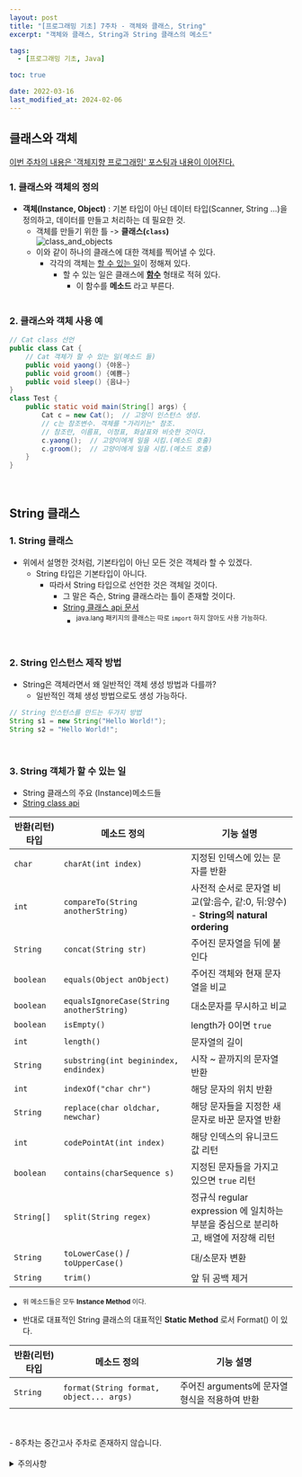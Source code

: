 ```yaml
---
layout: post
title: "[프로그래밍 기초] 7주차 - 객체와 클래스, String"
excerpt: "객체와 클래스, String과 String 클래스의 메소드"

tags:
  - [프로그래밍 기초, Java]

toc: true

date: 2022-03-16
last_modified_at: 2024-02-06
---
```


## 클래스와 객체 
[이번 주차의 내용은 '객체지향 프로그래밍' 포스팅과 내용이 이어진다.][def3]

### 1. 클래스와 객체의 정의
- **객체(Instance, Object)** : 기본 타입이 아닌 데이터 타입(Scanner, String ...)을 정의하고, 데이터를 만들고 처리하는 데 필요한 것.
  - 객체를 만들기 위한 틀 -> **클래스(`class`)**  
  ![class_and_objects](https://i.imgur.com/goyo3VH.png)
  - 이와 같이 하나의 클래스에 대한 객체를 찍어낼 수 있다.
    - 각각의 객체는 <u>할 수 있는 일</u>이 정해져 있다.
      - 할 수 있는 일은 클래스에 **<u>함수</u>** 형태로 적혀 있다. 
        - 이 함수를 **메소드** 라고 부른다.  
        <br>

### 2. 클래스와 객체 사용 예
```java
// Cat class 선언
public class Cat {
    // Cat 객체가 할 수 있는 일(메소드 들)
    public void yaong() {야옹~}
    public void groom() {예쁨~}
    public void sleep() {음냐~}
}
class Test {
    public static void main(String[] args) {
        Cat c = new Cat();  // 고양이 인스턴스 생성.
        // c는 참조변수. 객체를 "가리키는" 참조.
        // 참조란, 이름표, 이정표, 화살표와 비슷한 것이다.
        c.yaong();  // 고양이에게 일을 시킴.(메소드 호출)
        c.groom();  // 고양이에게 일을 시킴.(메소드 호출)
    }
}
```  
<br>

## String 클래스
### 1. String 클래스
- 위에서 설명한 것처럼, 기본타입이 아닌 모든 것은 객체라 할 수 있겠다.
  - String 타입은 기본타입이 아니다.
    - 따라서 String 타입으로 선언한 것은 객체일 것이다.
      - 그 말은 즉슨, String 클래스라는 틀이 존재할 것이다.
      - [String 클래스 api 문서][def]
        - <sup>java.lang 패키지의 클래스는 따로 `import` 하지 않아도 사용 가능하다.  
<br>

### 2. String 인스턴스 제작 방법
- String은 객체라면서 왜 일반적인 객체 생성 방법과 다를까?
  - 일반적인 객체 생성 방법으로도 생성 가능하다.  

```java
// String 인스턴스를 만드는 두가지 방법
String s1 = new String("Hello World!");
String s2 = "Hello World!";
```
<br>

### 3. String 객체가 할 수 있는 일
- String 클래스의 주요 (Instance)메소드들
- [String class api][def2]

|반환(리턴) 타입|메소드 정의|기능 설명|
|---|---|---|
|`char`|`charAt(int index)`|지정된 인덱스에 있는 문자를 반환|
|`int`|`compareTo(String anotherString)`|사전적 순서로 문자열 비교(앞:음수, 같:0, 뒤:양수) - **String의 natural ordering**|
|`String`|`concat(String str)`|주어진 문자열을 뒤에 붙인다|
|`boolean`|`equals(Object anObject)`|주어진 객체와 현재 문자열을 비교|
|`boolean`|`equalsIgnoreCase(String anotherString)`|대소문자를 무시하고 비교|
|`boolean`|`isEmpty()`|length가 0이면 `true`|
|`int`|`length()`|문자열의 길이|
|`String`|`substring(int beginindex, endindex)`|시작 ~ 끝까지의 문자열 반환|
|`int`|`indexOf("char chr")`|해당 문자의 위치 반환|
|`String`|`replace(char oldchar, newchar)`|해당 문자들을 지정한 새 문자로 바꾼 문자열 반환|
|`int`|`codePointAt(int index)`|해당 인덱스의 유니코드 값 리턴|
|`boolean`|`contains(charSequence s)`|지정된 문자들을 가지고 있으면 `true` 리턴|
|`String[]`|`split(String regex)`|정규식 regular expression 에 일치하는 부분을 중심으로 분리하고, 배열에 저장해 리턴|
|`String`|`toLowerCase()` / `toUpperCase()`|대/소문자 변환|
|`String`|`trim()`|앞 뒤 공백 제거|

- <sup> 위 메소드들은 모두 **Instance Method** 이다.  

- 반대로 대표적인 String 클래스의 대표적인 **Static Method** 로서 Format() 이 있다.

|반환(리턴)타입|메소드 정의|기능 설명|
|---|---|---|
|`String`|`format(String format, object... args)`|주어진 arguments에 문자열 형식을 적용하여 반환|

<br>
<br>
- 8주차는 중간고사 주차로 존재하지 않습니다.
<br>
<br>
<details>
<summary>주의사항</summary>
<div markdown="1">
이 포스팅은 강원대학교 정충교 교수님의 프로그래밍 기초 수업을 들으며 내용을 정리 한 것입니다.  
수업 내용에 대한 저작권은 교수님께 있으니,  
다른 곳으로의 무분별한 내용 복사를 자제해 주세요.
</div>
</details>  


[def]: https://docs.oracle.com/en/java/javase/11/docs/api/java.base/java/lang/String.html
[def2]: https://download.java.net/java/GA/jdk14/docs/api/java.base/java/lang/String.html
[def3]: https://orbit3230.github.io/2024/02/12/OOP_week1/